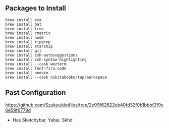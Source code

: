 ## Packages to Install

```
brew install eza
brew install bat
brew install tree
brew install cmatrix
brew install node
brew install ripgrep
brew install starship
brew install git
brew install zsh-autosuggestions
brew install zsh-syntax-highlighting
brew install --cask wezterm
brew install font-fira-code
brew install neovim
brew install --cask nikitabobko/tap/aerospace
```

## Past Configuration

https://github.com/Szukyu/dotfiles/tree/2e99f62822eb40fd32f0b1bbbf2f9e6e59f6779d

- Has Sketchybar, Yabai, Skhd
